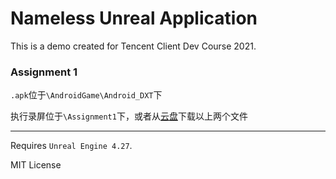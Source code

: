 # Nameless Unreal Application

This is a demo created for Tencent Client Dev Course 2021.

### Assignment 1

`.apk`位于`\AndroidGame\Android_DXT`下

执行录屏位于`\Assignment1`下，或者从[云盘](https://cloud.tsinghua.edu.cn/f/0da8273e8ddc47ffa8a7/?dl=1)下载以上两个文件

---

Requires `Unreal Engine 4.27`.

MIT License

